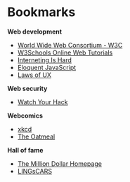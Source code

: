 # Bookmarks

**Web development**

- [World Wide Web Consortium - W3C](https://www.w3.org/)
- [W3Schools Online Web Tutorials](https://www.w3schools.com/)
- [Interneting Is Hard](https://internetingishard.com/)
- [Eloquent JavaScript](https://eloquentjavascript.net/)
- [Laws of UX](https://lawsofux.com/)

**Web security**

- [Watch Your Hack](https://watchyourhack.com/)

**Webcomics**

- [xkcd](https://xkcd.com/)
- [The Oatmeal](https://theoatmeal.com/)

**Hall of fame**

- [The Million Dollar Homepage](http://www.milliondollarhomepage.com/)
- [LINGsCARS](https://www.lingscars.com/)
